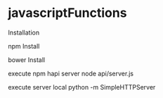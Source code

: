# javascriptFunctions

Installation

npm Install

bower Install

execute npm hapi server
node api/server.js

execute server local
python -m SimpleHTTPServer